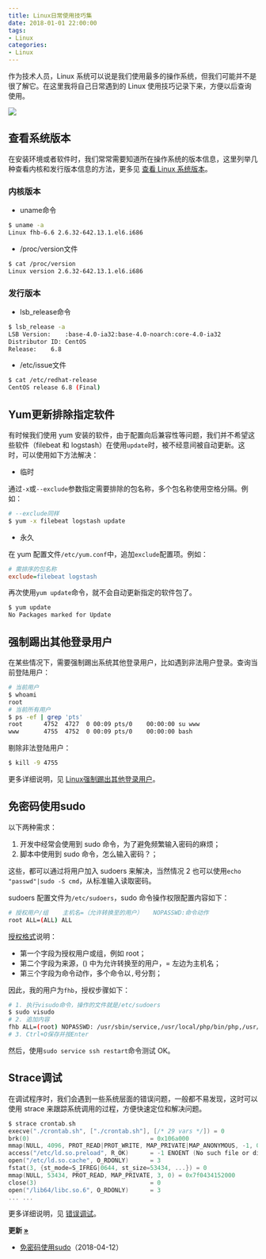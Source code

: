 ```yaml
---
title: Linux日常使用技巧集
date: 2018-01-01 22:00:00
tags:
- Linux
categories:
- Linux
---
```


作为技术人员，Linux 系统可以说是我们使用最多的操作系统，但我们可能并不是很了解它。在这里我将自己日常遇到的 Linux 使用技巧记录下来，方便以后查询使用。

![](https://img.fanhaobai.com/2018/01/linux-skill/2a82ad6b-ab25-409f-858c-22312826ac06.jpg)<!--more-->

## 查看系统版本

在安装环境或者软件时，我们常常需要知道所在操作系统的版本信息，这里列举几种查看内核和发行版本信息的方法，更多见 [查看 Linux 系统版本](https://www.fanhaobai.com/2016/07/linux-version.html)。

### 内核版本

* uname命令

```Bash
$ uname -a
Linux fhb-6.6 2.6.32-642.13.1.el6.i686
```

* /proc/version文件

```Bash
$ cat /proc/version 
Linux version 2.6.32-642.13.1.el6.i686
```

### 发行版本

* lsb_release命令

```Bash
$ lsb_release -a
LSB Version:	:base-4.0-ia32:base-4.0-noarch:core-4.0-ia32
Distributor ID:	CentOS
Release:	6.8
```

* /etc/issue文件

```Bash
$ cat /etc/redhat-release
CentOS release 6.8 (Final)
```

## Yum更新排除指定软件

有时候我们使用 yum 安装的软件，由于配置向后兼容性等问题，我们并不希望这些软件（filebeat 和 logstash）在使用`update`时，被不经意间被自动更新。这时，可以使用如下方法解决：

* 临时

通过`-x`或`--exclude`参数指定需要排除的包名称，多个包名称使用空格分隔。例如：

```Bash
# --exclude同样
$ yum -x filebeat logstash update
```

* 永久

在 yum 配置文件`/etc/yum.conf`中，追加`exclude`配置项。例如：

```Ini
# 需排序的包名称
exclude=filebeat logstash
```

再次使用`yum update`命令，就不会自动更新指定的软件包了。

```Bash
$ yum update
No Packages marked for Update
```

## 强制踢出其他登录用户

在某些情况下，需要强制踢出系统其他登录用户，比如遇到非法用户登录。查询当前登陆用户：

```Bash
# 当前用户
$ whoami
root
# 当前所有用户
$ ps -ef | grep 'pts'
root      4752  4727  0 00:09 pts/0    00:00:00 su www
www       4755  4752  0 00:09 pts/0    00:00:00 bash
```

剔除非法登陆用户：

```Bash
$ kill -9 4755
```

更多详细说明，见 [Linux强制踢出其他登录用户](https://www.fanhaobai.com/2016/11/out-users.html)。

## 免密码使用sudo

以下两种需求：
1. 开发中经常会使用到 sudo 命令，为了避免频繁输入密码的麻烦；
2. 脚本中使用到 sudo 命令，怎么输入密码？；

这些，都可以通过将用户加入 sudoers 来解决，当然情况 2 也可以使用`echo "passwd"|sudo -S cmd`，从标准输入读取密码。

sudoers 配置文件为`/etc/sudoers`，sudo 命令操作权限配置内容如下：

```bash
# 授权用户/组    主机名=（允许转换至的用户）   NOPASSWD:命令动作
root ALL=(ALL) ALL
```

[授权格式](#)说明：
* 第一个字段为授权用户或组，例如 root；
* 第二个字段为来源，() 中为允许转换至的用户，= 左边为主机名；
* 第三个字段为命令动作，多个命令以`,`号分割；

因此，我的用户为`fhb`，授权步骤如下：

```bash
# 1. 执行visudo命令，操作的文件就是/etc/sudoers
$ sudo visudo
# 2. 追加内容
fhb ALL=(root) NOPASSWD: /usr/sbin/service,/usr/local/php/bin/php,/usr/bin/vim
# 3. Ctrl+O保存并按Enter
```

然后，使用`sudo service ssh restart`命令测试 OK。

## Strace调试

在调试程序时，我们会遇到一些系统层面的错误问题，一般都不易发现，这时可以使用 strace 来跟踪系统调用的过程，方便快速定位和解决问题。

```C
$ strace crontab.sh
execve("./crontab.sh", ["./crontab.sh"], [/* 29 vars */]) = 0
brk(0)                                  = 0x106a000
mmap(NULL, 4096, PROT_READ|PROT_WRITE, MAP_PRIVATE|MAP_ANONYMOUS, -1, 0) = 0x7f0434160000
access("/etc/ld.so.preload", R_OK)      = -1 ENOENT (No such file or directory)
open("/etc/ld.so.cache", O_RDONLY)      = 3
fstat(3, {st_mode=S_IFREG|0644, st_size=53434, ...}) = 0
mmap(NULL, 53434, PROT_READ, MAP_PRIVATE, 3, 0) = 0x7f0434152000
close(3)                                = 0
open("/lib64/libc.so.6", O_RDONLY)      = 3
... ...
```

更多详细说明，见 [错误调试](https://www.fanhaobai.com/2017/07/php-cli-setting.html#错误调试https://www.fanhaobai.com/2016/11/out-users.html)。

<strong>更新 [»]()</strong>
* [免密码使用sudo](#免密码使用sudo)（2018-04-12）